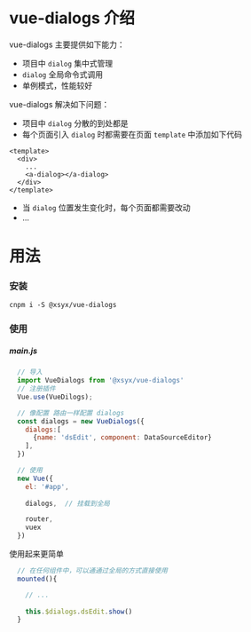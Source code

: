 # vue-dialogs 介绍
vue-dialogs 主要提供如下能力：
- 项目中 `dialog` 集中式管理
- `dialog` 全局命令式调用
- 单例模式，性能较好

vue-dialogs 解决如下问题：
- 项目中 `dialog` 分散的到处都是
- 每个页面引入 `dialog` 时都需要在页面 `template` 中添加如下代码
```vue
<template>
  <div>
    ...
    <a-dialog></a-dialog>
  </div>
</template>
```
- 当 `dialog` 位置发生变化时，每个页面都需要改动
- ...

# 用法

### 安装
```shell
cnpm i -S @xsyx/vue-dialogs
```

### 使用
##### main.js
```javascript
  // 导入
  import VueDialogs from '@xsyx/vue-dialogs'
  // 注册插件
  Vue.use(VueDilogs);

  // 像配置 路由一样配置 dialogs
  const dialogs = new VueDialogs({
    dialogs:[
      {name: 'dsEdit', component: DataSourceEditor}
    ],
  })

  // 使用
  new Vue({
    el: '#app',
    
    dialogs,  // 挂载到全局

    router,
    vuex
  })
```

使用起来更简单

```javascript
  // 在任何组件中，可以通通过全局的方式直接使用
  mounted(){

    // ...
    
    this.$dialogs.dsEdit.show()
  }
```